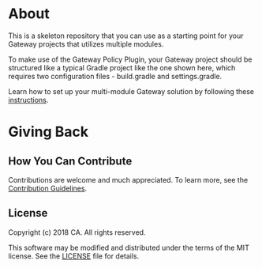 # About
This is a skeleton repository that you can use as a starting point for your Gateway projects that utilizes multiple modules.

To make use of the Gateway Policy Plugin, your Gateway project should be structured like a typical Gradle project like the one shown here, which requires two configuration files - build.gradle and settings.gradle.

Learn how to set up your multi-module Gateway solution by following these [instructions](https://techdocs.broadcom.com/us/en/ca-enterprise-software/layer7-api-management/gateway-policy-plugin/1-0.html).

# Giving Back
## How You Can Contribute
Contributions are welcome and much appreciated. To learn more, see the [Contribution Guidelines][contributing].

## License

Copyright (c) 2018 CA. All rights reserved.

This software may be modified and distributed under the terms
of the MIT license. See the [LICENSE][license-link] file for details.


 [license-link]: /LICENSE
 [contributing]: /CONTRIBUTING.md
